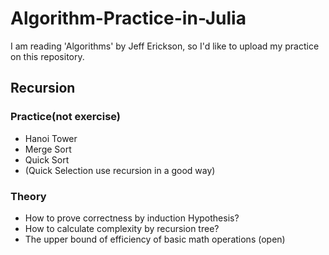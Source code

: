 # Algorithm-Practice-in-Julia
I am reading 'Algorithms' by Jeff Erickson, so I'd like to upload my practice on this repository.

## Recursion
### Practice(not exercise)
*  Hanoi Tower
*  Merge Sort
*  Quick Sort
*  (Quick Selection use recursion in a good way)

### Theory
*  How to prove correctness by induction Hypothesis?
*  How to calculate complexity by recursion tree?
*  The upper bound of efficiency of basic math operations (open)
